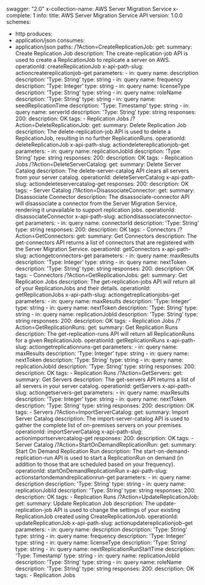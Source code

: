 swagger: "2.0"
x-collection-name: AWS Server Migration Service
x-complete: 1
info:
  title: AWS Server Migration Service API
  version: 1.0.0
schemes:
- http
produces:
- application/json
consumes:
- application/json
paths:
  /?Action=CreateReplicationJob:
    get:
      summary: Create Replication Job
      description: The create-replication-job API is used to create a ReplicationJob
        to replicate a server on AWS.
      operationId: createReplicationJob
      x-api-path-slug: actioncreatereplicationjob-get
      parameters:
      - in: query
        name: description
        description: 'Type: String'
        type: string
      - in: query
        name: frequency
        description: 'Type: Integer'
        type: string
      - in: query
        name: licenseType
        description: 'Type: String'
        type: string
      - in: query
        name: roleName
        description: 'Type: String'
        type: string
      - in: query
        name: seedReplicationTime
        description: 'Type: Timestamp'
        type: string
      - in: query
        name: serverId
        description: 'Type: String'
        type: string
      responses:
        200:
          description: OK
      tags:
      - Replication Jobs
  /?Action=DeleteReplicationJob:
    get:
      summary: Delete Replication Job
      description: The delete-replication-job API is used to delete a ReplicationJob,
        resulting in no further ReplicationRuns.
      operationId: deleteReplicationJob
      x-api-path-slug: actiondeletereplicationjob-get
      parameters:
      - in: query
        name: replicationJobId
        description: 'Type: String'
        type: string
      responses:
        200:
          description: OK
      tags:
      - Replication Jobs
  /?Action=DeleteServerCatalog:
    get:
      summary: Delete Server Catalog
      description: The delete-server-catalog API clears all servers from your server
        catalog.
      operationId: deleteServerCatalog
      x-api-path-slug: actiondeleteservercatalog-get
      responses:
        200:
          description: OK
      tags:
      - Server Catalog
  /?Action=DisassociateConnector:
    get:
      summary: Disassociate Connector
      description: The disassociate-connector API will disassociate a connector from
        the Server Migration Service, rendering it unavailable to support replication
        jobs.
      operationId: disassociateConnector
      x-api-path-slug: actiondisassociateconnector-get
      parameters:
      - in: query
        name: connectorId
        description: 'Type: String'
        type: string
      responses:
        200:
          description: OK
      tags:
      - Connectors
  /?Action=GetConnectors:
    get:
      summary: Get Connectors
      description: The get-connectors API returns a list of connectors that are registered
        with the Server Migration Service.
      operationId: getConnectors
      x-api-path-slug: actiongetconnectors-get
      parameters:
      - in: query
        name: maxResults
        description: 'Type: Integer'
        type: string
      - in: query
        name: nextToken
        description: 'Type: String'
        type: string
      responses:
        200:
          description: OK
      tags:
      - Connectors
  /?Action=GetReplicationJobs:
    get:
      summary: Get Replication Jobs
      description: The get-replication-jobs API will return all of your ReplicationJobs
        and their details.
      operationId: getReplicationJobs
      x-api-path-slug: actiongetreplicationjobs-get
      parameters:
      - in: query
        name: maxResults
        description: 'Type: Integer'
        type: string
      - in: query
        name: nextToken
        description: 'Type: String'
        type: string
      - in: query
        name: replicationJobId
        description: 'Type: String'
        type: string
      responses:
        200:
          description: OK
      tags:
      - Replication Jobs
  /?Action=GetReplicationRuns:
    get:
      summary: Get Replication Runs
      description: The get-replication-runs API will return all ReplicationRuns for
        a given ReplicationJob.
      operationId: getReplicationRuns
      x-api-path-slug: actiongetreplicationruns-get
      parameters:
      - in: query
        name: maxResults
        description: 'Type: Integer'
        type: string
      - in: query
        name: nextToken
        description: 'Type: String'
        type: string
      - in: query
        name: replicationJobId
        description: 'Type: String'
        type: string
      responses:
        200:
          description: OK
      tags:
      - Replication Runs
  /?Action=GetServers:
    get:
      summary: Get Servers
      description: The get-servers API returns a list of all servers in your server
        catalog.
      operationId: getServers
      x-api-path-slug: actiongetservers-get
      parameters:
      - in: query
        name: maxResults
        description: 'Type: Integer'
        type: string
      - in: query
        name: nextToken
        description: 'Type: String'
        type: string
      responses:
        200:
          description: OK
      tags:
      - Servers
  /?Action=ImportServerCatalog:
    get:
      summary: Import Server Catalog
      description: The import-server-catalog API is used to gather the complete list
        of on-premises servers on your premises.
      operationId: importServerCatalog
      x-api-path-slug: actionimportservercatalog-get
      responses:
        200:
          description: OK
      tags:
      - Server Catalog
  /?Action=StartOnDemandReplicationRun:
    get:
      summary: Start On Demand Replication Run
      description: The start-on-demand-replication-run API is used to start a ReplicationRun
        on demand (in addition to those that are scheduled based on your frequency).
      operationId: startOnDemandReplicationRun
      x-api-path-slug: actionstartondemandreplicationrun-get
      parameters:
      - in: query
        name: description
        description: 'Type: String'
        type: string
      - in: query
        name: replicationJobId
        description: 'Type: String'
        type: string
      responses:
        200:
          description: OK
      tags:
      - Replication Runs
  /?Action=UpdateReplicationJob:
    get:
      summary: Update Replication Job
      description: The update-replication-job API is used to change the settings of
        your existing ReplicationJob created using CreateReplicationJob.
      operationId: updateReplicationJob
      x-api-path-slug: actionupdatereplicationjob-get
      parameters:
      - in: query
        name: description
        description: 'Type: String'
        type: string
      - in: query
        name: frequency
        description: 'Type: Integer'
        type: string
      - in: query
        name: licenseType
        description: 'Type: String'
        type: string
      - in: query
        name: nextReplicationRunStartTime
        description: 'Type: Timestamp'
        type: string
      - in: query
        name: replicationJobId
        description: 'Type: String'
        type: string
      - in: query
        name: roleName
        description: 'Type: String'
        type: string
      responses:
        200:
          description: OK
      tags:
      - Replication Jobs